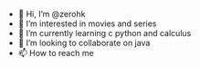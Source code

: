 - 👋 Hi, I’m @zerohk
- 👀 I’m interested in movies and series
- 🌱 I’m currently learning c python and calculus
- 💞️ I’m looking to collaborate on java
- 📫 How to reach me 

<!---
zerohk/zerohk is a ✨ special ✨ repository because its `README.md` (this file) appears on your GitHub profile.
You can click the Preview link to take a look at your changes.
--->
